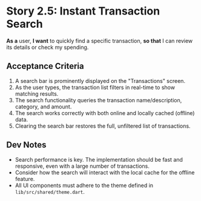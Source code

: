 # Story 2.5: Instant Transaction Search

**As a** user,
**I want** to quickly find a specific transaction,
**so that** I can review its details or check my spending.

## Acceptance Criteria

1.  A search bar is prominently displayed on the "Transactions" screen.
2.  As the user types, the transaction list filters in real-time to show matching results.
3.  The search functionality queries the transaction name/description, category, and amount.
4.  The search works correctly with both online and locally cached (offline) data.
5.  Clearing the search bar restores the full, unfiltered list of transactions.

## Dev Notes

*   Search performance is key. The implementation should be fast and responsive, even with a large number of transactions.
*   Consider how the search will interact with the local cache for the offline feature.
*   All UI components must adhere to the theme defined in `lib/src/shared/theme.dart`.
